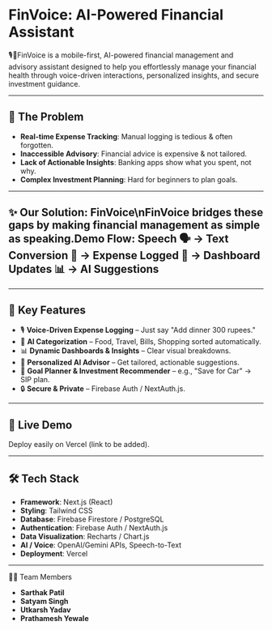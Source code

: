# FinVoice: AI-Powered Financial Assistant 
🎙️💸FinVoice is a mobile-first, AI-powered financial management and advisory assistant designed to help you effortlessly manage your financial health through voice-driven interactions, personalized insights, and secure investment guidance.

---

## 🎯 The Problem
- **Real-time Expense Tracking**: Manual logging is tedious & often forgotten.
- **Inaccessible Advisory**: Financial advice is expensive & not tailored.
- **Lack of Actionable Insights**: Banking apps show what you spent, not why.
- **Complex Investment Planning**: Hard for beginners to plan goals.

---

## ✨ Our Solution: FinVoice\nFinVoice bridges these gaps by making financial management as simple as speaking.**Demo Flow**: Speech 🗣️ → Text Conversion 📝 → Expense Logged 💸 → Dashboard Updates 📊 → AI Suggestions 

---

## 🔑 Key Features
- 🎙️ **Voice-Driven Expense Logging** – Just say "Add dinner 300 rupees."
- 🧠 **AI Categorization** – Food, Travel, Bills, Shopping sorted automatically.
- 📊 **Dynamic Dashboards & Insights** – Clear visual breakdowns.
- 🤖 **Personalized AI Advisor** – Get tailored, actionable suggestions.
- 🎯 **Goal Planner & Investment Recommender** – e.g., "Save for Car" → SIP plan.
- 🔒 **Secure & Private** – Firebase Auth / NextAuth.js.

---

## 🚀 Live Demo
Deploy easily on Vercel (link to be added).

---

## 🛠️ Tech Stack
- **Framework**: Next.js (React)
- **Styling**: Tailwind CSS
- **Database**: Firebase Firestore / PostgreSQL
- **Authentication**: Firebase Auth / NextAuth.js
- **Data Visualization**: Recharts / Chart.js
- **AI / Voice**: OpenAI/Gemini APIs, Speech-to-Text
- **Deployment**: Vercel

---

👨‍💻 Team Members
- **Sarthak Patil**
- **Satyam Singh**
- **Utkarsh Yadav**
- **Prathamesh Yewale**

